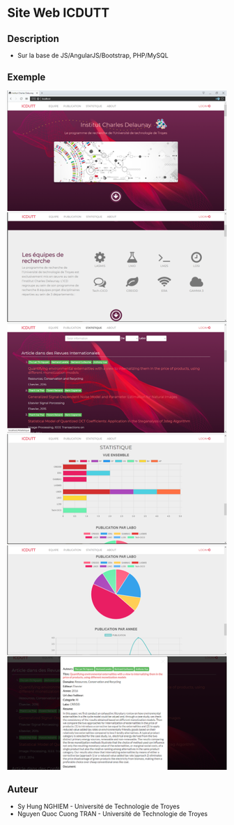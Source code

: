 # Site Web ICDUTT
## Description
* Sur la base de JS/AngularJS/Bootstrap, PHP/MySQL

## Exemple
<img src="https://github.com/cappuccino286/ICDUTT/blob/master/ICDUTT/ICD1.PNG"/>
<img src="https://github.com/cappuccino286/ICDUTT/blob/master/ICDUTT/ICD2.PNG"/>
<img src="https://github.com/cappuccino286/ICDUTT/blob/master/ICDUTT/ICD3.PNG"/>
<img src="https://github.com/cappuccino286/ICDUTT/blob/master/ICDUTT/ICD5.PNG"/>
<img src="https://github.com/cappuccino286/ICDUTT/blob/master/ICDUTT/ICD6.PNG"/>
<img src="https://github.com/cappuccino286/ICDUTT/blob/master/ICDUTT/Publication.PNG"/>

## Auteur
* Sy Hung NGHIEM - Université de Technologie de Troyes
* Nguyen Quoc Cuong TRAN - Université de Technologie de Troyes
